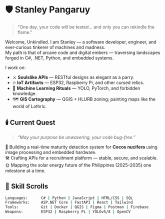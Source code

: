 # 🛡️ Stanley Pangaruy
> "One day, your code will be tested... and only you can rekindle the flame."

Welcome, Unkindled. I am Stanley — a software developer, engineer, and ever-curious tinkerer of machines and madness.  
My path is that of arcane code and digital embers — traversing landscapes forged in C#, .NET, Python, and embedded systems.

I work on:
- ⚔️ **Soulslike APIs** — RESTful designs as elegant as a parry.
- 🔥 **IoT Artifacts** — ESP32, Raspberry Pi, and other cursed relics.
- 🧠 **Machine Learning Rituals** — YOLO, PyTorch, and forbidden knowledge.
- 🗺️ **GIS Cartography** — QGIS + HLURB zoning; painting maps like the world of Lothric.

## 🕯️ Current Quest
> *“May your purpose be unwavering, your code bug-free.”*

🔧 Building a real-time maturity detection system for **Cocos nucifera** using image processing and embedded hardware.  
🛠️ Crafting APIs for a recruitment platform — stable, secure, and scalable.  
🌞 Mapping the solar energy future of the Philippines (2025–2035) one milestone at a time.

## 📜 Skill Scrolls
```bash
Languages:      C# | Python | JavaScript | HTML/CSS | SQL
Frameworks:     ASP.NET Core | FastAPI | React | Tailwind
Tools:          Git | Docker | QGIS | Figma | Postman | Firebase
Weapons:        ESP32 | Raspberry Pi | YOLOv5/8 | OpenCV
